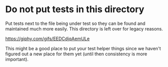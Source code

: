 # Do not put tests in this directory

Put tests next to the file being under test so they can be found and maintained much more easily. This directory is left over for legacy reasons.

https://giphy.com/gifs/EEDCdjqAemULe

This might be a good place to put your test helper things since we haven't figured out a new place for them yet (until then consistency is more important).
